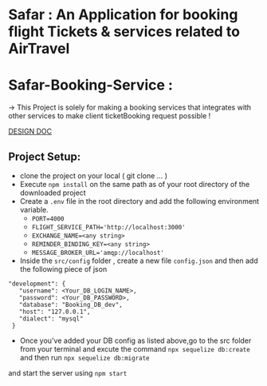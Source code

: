 # Safar : An Application for booking flight Tickets & services related to AirTravel

# Safar-Booking-Service : 

-> This Project is solely for making a booking services that integrates with other services to make client ticketBooking request possible !

[DESIGN DOC](https://docs.google.com/document/d/18Az_VeNbd9sjkZpcMkdjBM1kimqoFTH1mbOeB14Z0Ow/edit?usp=sharing)


## Project Setup:
 - clone the project on your local ( git clone ... )
 - Execute `npm install` on the same path as of your root directory of the downloaded project
 - Create a `.env` file in the root directory and add the following environment variable.
    - `PORT=4000`
    - `FLIGHT_SERVICE_PATH='http://localhost:3000'`
    - `EXCHANGE_NAME=<any string>`
    - `REMINDER_BINDING_KEY=<any string>`
    - `MESSAGE_BROKER_URL='amqp://localhost'`
 - Inside the `src/config` folder , create a new file `config.json` and then add the following piece of json

 ```
 "development": {
    "username": <Your_DB_LOGIN_NAME>,
    "password": <Your_DB_PASSWORD>,
    "database": "Booking_DB_dev",
    "host": "127.0.0.1",
    "dialect": "mysql"
  }

 ```

 - Once you've added your DB config as listed above,go to the src folder from your terminal and excute the command `npx sequelize db:create`
 and then run `npx sequelize db:migrate`

 and start the server using `npm start`

 